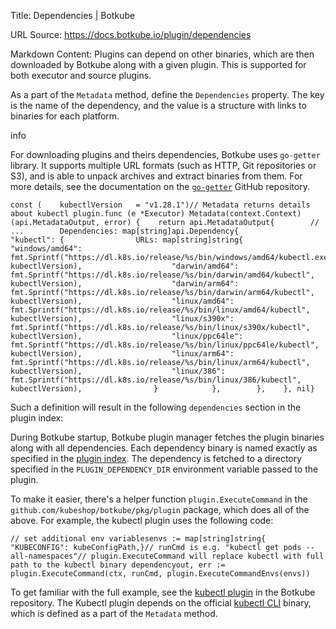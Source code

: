 Title: Dependencies | Botkube

URL Source: https://docs.botkube.io/plugin/dependencies

Markdown Content:
Plugins can depend on other binaries, which are then downloaded by Botkube along with a given plugin. This is supported for both executor and source plugins.

As a part of the `Metadata` method, define the `Dependencies` property. The key is the name of the dependency, and the value is a structure with links to binaries for each platform.

info

For downloading plugins and theirs dependencies, Botkube uses `go-getter` library. It supports multiple URL formats (such as HTTP, Git repositories or S3), and is able to unpack archives and extract binaries from them. For more details, see the documentation on the [`go-getter`](https://github.com/hashicorp/go-getter) GitHub repository.

    const (    kubectlVersion   = "v1.28.1")// Metadata returns details about kubectl plugin.func (e *Executor) Metadata(context.Context) (api.MetadataOutput, error) {    return api.MetadataOutput{        // ...        Dependencies: map[string]api.Dependency{            "kubectl": {                URLs: map[string]string{                    "windows/amd64": fmt.Sprintf("https://dl.k8s.io/release/%s/bin/windows/amd64/kubectl.exe", kubectlVersion),                    "darwin/amd64":  fmt.Sprintf("https://dl.k8s.io/release/%s/bin/darwin/amd64/kubectl", kubectlVersion),                    "darwin/arm64":  fmt.Sprintf("https://dl.k8s.io/release/%s/bin/darwin/arm64/kubectl", kubectlVersion),                    "linux/amd64":   fmt.Sprintf("https://dl.k8s.io/release/%s/bin/linux/amd64/kubectl", kubectlVersion),                    "linux/s390x":   fmt.Sprintf("https://dl.k8s.io/release/%s/bin/linux/s390x/kubectl", kubectlVersion),                    "linux/ppc64le": fmt.Sprintf("https://dl.k8s.io/release/%s/bin/linux/ppc64le/kubectl", kubectlVersion),                    "linux/arm64":   fmt.Sprintf("https://dl.k8s.io/release/%s/bin/linux/arm64/kubectl", kubectlVersion),                    "linux/386":     fmt.Sprintf("https://dl.k8s.io/release/%s/bin/linux/386/kubectl", kubectlVersion),                }            },        },    }, nil}

Such a definition will result in the following `dependencies` section in the plugin index:

During Botkube startup, Botkube plugin manager fetches the plugin binaries along with all dependencies. Each dependency binary is named exactly as specified in the [plugin index](#define-dependencies-for-plugin-index-generation). The dependency is fetched to a directory specified in the `PLUGIN_DEPENDENCY_DIR` environment variable passed to the plugin.

To make it easier, there's a helper function `plugin.ExecuteCommand` in the `github.com/kubeshop/botkube/pkg/plugin` package, which does all of the above. For example, the kubectl plugin uses the following code:

    // set additional env variablesenvs := map[string]string{    "KUBECONFIG": kubeConfigPath,}// runCmd is e.g. "kubectl get pods --all-namespaces"// plugin.ExecuteCommand will replace kubectl with full path to the kubectl binary dependencyout, err := plugin.ExecuteCommand(ctx, runCmd, plugin.ExecuteCommandEnvs(envs))

To get familiar with the full example, see the [kubectl plugin](https://github.com/kubeshop/botkube/tree/main/cmd/executor/kubectl) in the Botkube repository. The Kubectl plugin depends on the official [kubectl CLI](https://kubernetes.io/docs/tasks/tools/#kubectl) binary, which is defined as a part of the `Metadata` method.

